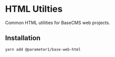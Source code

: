 # HTML Utilties
Common HTML utilities for BaseCMS web projects.

## Installation
`yarn add @parameter1/base-web-html`
